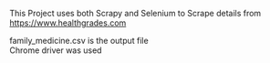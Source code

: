 
This Project uses both Scrapy and Selenium to Scrape details from https://www.healthgrades.com

family_medicine.csv is the output file <br /> Chrome driver was used
